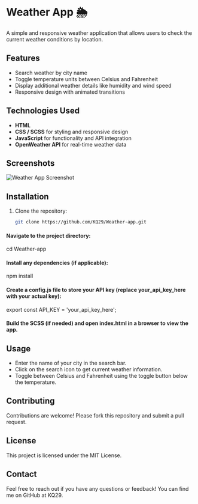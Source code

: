 # Weather App 🌦️

A simple and responsive weather application that allows users to check the current weather conditions by location.

## Features
- Search weather by city name
- Toggle temperature units between Celsius and Fahrenheit
- Display additional weather details like humidity and wind speed
- Responsive design with animated transitions

## Technologies Used
- **HTML**
- **CSS / SCSS** for styling and responsive design
- **JavaScript** for functionality and API integration
- **OpenWeather API** for real-time weather data

## Screenshots
![Weather App Screenshot](images/screenshot.png)

## Installation
1. Clone the repository:
   ```bash
   git clone https://github.com/KQ29/Weather-app.git

#### Navigate to the project directory:
cd Weather-app

#### Install any dependencies (if applicable):
npm install

#### Create a config.js file to store your API key (replace your_api_key_here with your actual key):
export const API_KEY = 'your_api_key_here';

#### Build the SCSS (if needed) and open index.html in a browser to view the app.

## Usage
- Enter the name of your city in the search bar.
- Click on the search icon to get current weather information.
- Toggle between Celsius and Fahrenheit using the toggle button below the temperature.

## Contributing
Contributions are welcome! Please fork this repository and submit a pull request.

## License
This project is licensed under the MIT License.

## Contact
Feel free to reach out if you have any questions or feedback! You can find me on GitHub at KQ29.
